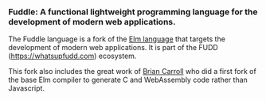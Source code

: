 ### Fuddle: A functional lightweight programming language for the development of modern web applications.

The Fuddle language is a fork of the [Elm language](https://elm-lang.org/) that targets the development of modern web applications. It is part of the FUDD (https://whatsupfudd.com) ecosystem.

This fork also includes the great work of [Brian Carroll](https://github.com/brian-carroll/elm-compiler) who did a first fork of the base Elm compiler to generate C and WebAssembly code rather than Javascript.

